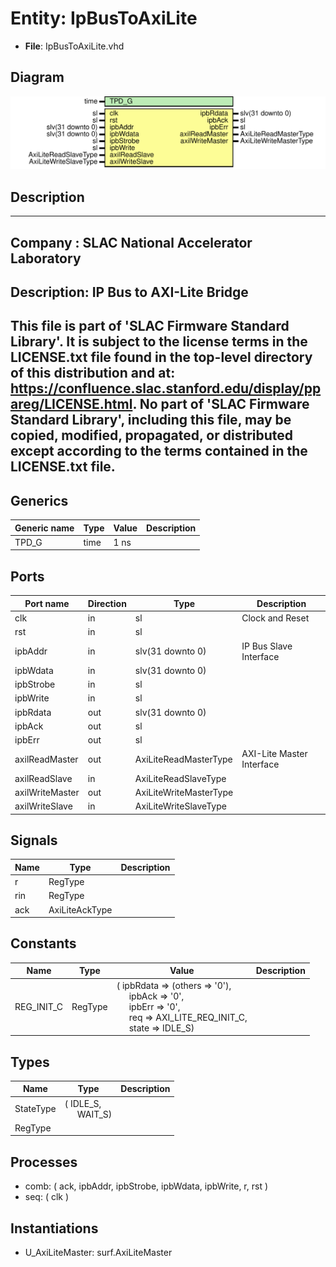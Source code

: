 # Entity: IpBusToAxiLite

- **File**: IpBusToAxiLite.vhd
## Diagram

![Diagram](IpBusToAxiLite.svg "Diagram")
## Description

-----------------------------------------------------------------------------
 Company    : SLAC National Accelerator Laboratory
-----------------------------------------------------------------------------
 Description: IP Bus to AXI-Lite Bridge
-----------------------------------------------------------------------------
 This file is part of 'SLAC Firmware Standard Library'.
 It is subject to the license terms in the LICENSE.txt file found in the
 top-level directory of this distribution and at:
    https://confluence.slac.stanford.edu/display/ppareg/LICENSE.html.
 No part of 'SLAC Firmware Standard Library', including this file,
 may be copied, modified, propagated, or distributed except according to
 the terms contained in the LICENSE.txt file.
-----------------------------------------------------------------------------
## Generics

| Generic name | Type | Value | Description |
| ------------ | ---- | ----- | ----------- |
| TPD_G        | time | 1 ns  |             |
## Ports

| Port name       | Direction | Type                   | Description               |
| --------------- | --------- | ---------------------- | ------------------------- |
| clk             | in        | sl                     | Clock and Reset           |
| rst             | in        | sl                     |                           |
| ipbAddr         | in        | slv(31 downto 0)       | IP Bus Slave Interface    |
| ipbWdata        | in        | slv(31 downto 0)       |                           |
| ipbStrobe       | in        | sl                     |                           |
| ipbWrite        | in        | sl                     |                           |
| ipbRdata        | out       | slv(31 downto 0)       |                           |
| ipbAck          | out       | sl                     |                           |
| ipbErr          | out       | sl                     |                           |
| axilReadMaster  | out       | AxiLiteReadMasterType  | AXI-Lite Master Interface |
| axilReadSlave   | in        | AxiLiteReadSlaveType   |                           |
| axilWriteMaster | out       | AxiLiteWriteMasterType |                           |
| axilWriteSlave  | in        | AxiLiteWriteSlaveType  |                           |
## Signals

| Name | Type           | Description |
| ---- | -------------- | ----------- |
| r    | RegType        |             |
| rin  | RegType        |             |
| ack  | AxiLiteAckType |             |
## Constants

| Name       | Type    | Value                                                                                                                                                                                                                                                                                                | Description |
| ---------- | ------- | ---------------------------------------------------------------------------------------------------------------------------------------------------------------------------------------------------------------------------------------------------------------------------------------------------- | ----------- |
| REG_INIT_C | RegType |  (       ipbRdata => (others => '0'),<br><span style="padding-left:20px">       ipbAck   => '0',<br><span style="padding-left:20px">       ipbErr   => '0',<br><span style="padding-left:20px">       req      => AXI_LITE_REQ_INIT_C,<br><span style="padding-left:20px">       state    => IDLE_S) |             |
## Types

| Name      | Type                                                   | Description |
| --------- | ------------------------------------------------------ | ----------- |
| StateType | ( IDLE_S,<br><span style="padding-left:20px"> WAIT_S)  |             |
| RegType   |                                                        |             |
## Processes
- comb: ( ack, ipbAddr, ipbStrobe, ipbWdata, ipbWrite, r, rst )
- seq: ( clk )
## Instantiations

- U_AxiLiteMaster: surf.AxiLiteMaster
